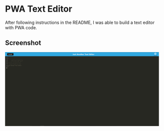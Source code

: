 # PWA Text Editor
After following instructions in the README, I was able to build a text editor with PWA code. 
## Screenshot
![Screenshot of JATE](./Assets/2024-09-09.png)